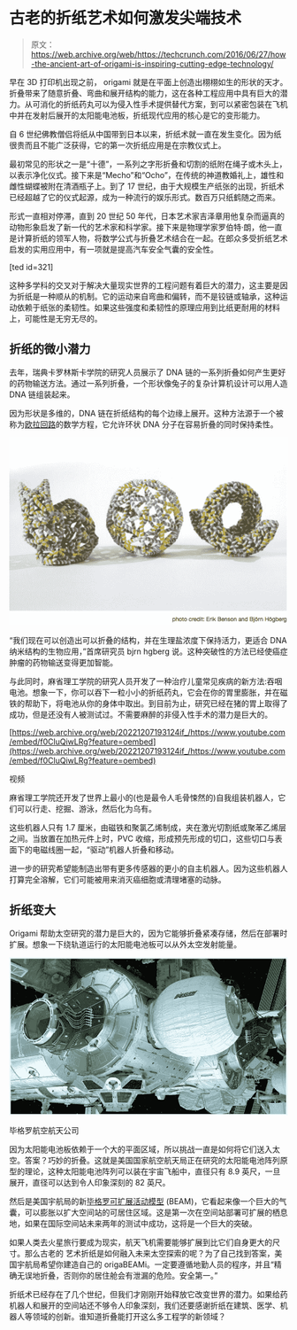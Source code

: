 # 古老的折纸艺术如何激发尖端技术 

> 原文：<https://web.archive.org/web/https://techcrunch.com/2016/06/27/how-the-ancient-art-of-origami-is-inspiring-cutting-edge-technology/>

早在 3D 打印机出现之前， origami 就是在平面上创造出栩栩如生的形状的天才。折叠带来了随意折叠、弯曲和展开结构的能力，这在各种工程应用中具有巨大的潜力。从可消化的折纸药丸可以为侵入性手术提供替代方案，到可以紧密包装在飞机中并在发射后展开的太阳能电池板，折纸现代应用的核心是它的变形能力。

自 6 世纪佛教僧侣将纸从中国带到日本以来，折纸术就一直在发生变化。因为纸很贵而且不能广泛获得，它的第一次折纸应用是在宗教仪式上。

最初常见的形状之一是“十德”，一系列之字形折叠和切割的纸附在绳子或木头上，以表示净化仪式。接下来是“Mecho”和“Ocho”，在传统的神道教婚礼上，雄性和雌性蝴蝶被附在清酒瓶子上。到了 17 世纪，由于大规模生产纸张的出现，折纸术已经超越了它的仪式起源，成为一种流行的娱乐形式。数百万只纸鹤随之而来。

形式一直相对停滞，直到 20 世纪 50 年代，日本艺术家吉泽章用他复杂而逼真的动物形象启发了新一代的艺术家和科学家。接下来是物理学家罗伯特·朗，他一直是计算折纸的领军人物，将数学公式与折叠艺术结合在一起。在郎众多受折纸艺术启发的实用应用中，有一项就是提高汽车安全气囊的安全性。

[ted id=321]

这种多学科的交叉对于解决大量现实世界的工程问题有着巨大的潜力，这主要是因为折纸是一种顺从的机制。它的运动来自弯曲和偏转，而不是铰链或轴承，这种运动依赖于纸张的柔韧性。如果这些强度和柔韧性的原理应用到比纸更耐用的材料上，可能性是无穷无尽的。

## 折纸的微小潜力

去年，瑞典卡罗林斯卡学院的研究人员展示了 DNA 链的一系列折叠如何产生更好的药物输送方法。通过一系列折叠，一个形状像兔子的复杂计算机设计可以用人造 DNA 链组装起来。

因为形状是多维的，DNA 链在折纸结构的每个边缘上展开。这种方法源于一个被称为[欧拉回路](https://web.archive.org/web/20221207193124/http://mathworld.wolfram.com/EulerianCycle.html)的数学方程，它允许环状 DNA 分子在容易折叠的同时保持柔性。

![](img/233cdba5e806f2230b65689f9cfd581c.png)

“我们现在可以创造出可以折叠的结构，并在生理盐浓度下保持活力，更适合 DNA 纳米结构的生物应用，”首席研究员 bjrn hgberg 说。这种突破性的方法已经使癌症肿瘤的药物输送变得更加智能。

与此同时，麻省理工学院的研究人员开发了一种治疗儿童常见疾病的新方法:吞咽电池。想象一下，你可以吞下一粒小小的折纸药丸，它会在你的胃里膨胀，并在磁铁的帮助下，将电池从你的身体中取出。到目前为止，研究已经在猪的胃上取得了成功，但是还没有人被测试过。不需要麻醉的非侵入性手术的潜力是巨大的。

[https://web.archive.org/web/20221207193124if_/https://www.youtube.com/embed/f0CluQiwLRg?feature=oembed](https://web.archive.org/web/20221207193124if_/https://www.youtube.com/embed/f0CluQiwLRg?feature=oembed)

视频

麻省理工学院还开发了世界上最小的(也是最令人毛骨悚然的)自我组装机器人，它们可以行走、挖掘、游泳，然后化为乌有。

这些机器人只有 1.7 厘米，由磁铁和聚氯乙烯制成，夹在激光切割纸或聚苯乙烯层之间。当放置在加热元件上时，PVC 收缩，形成预先形成的切口，这些切口与表面下的电磁线圈一起，“驱动”机器人折叠和移动。

进一步的研究希望能制造出带有更多传感器的更小的自主机器人。因为这些机器人打算完全溶解，它们可能被用来消灭癌细胞或清理堵塞的动脉。

## 折纸变大

Origami 帮助太空研究的潜力是巨大的，因为它能够折叠紧凑存储，然后在部署时扩展。想象一下绕轨道运行的太阳能电池板可以从外太空发射能量。

![](img/80c908bf45d805a57053dfd4dc616bf8.png)

毕格罗航空航天公司

因为太阳能电池板依赖于一个大的平面区域，所以挑战一直是如何将它们送入太空。答案？巧妙的折叠。这就是美国国家航空航天局正在研究的太阳能电池阵列原型的理论，这种太阳能电池阵列可以装在宇宙飞船中，直径只有 8.9 英尺，一旦展开，直径可以达到令人印象深刻的 82 英尺。

然后是美国宇航局的新[毕格罗可扩展活动模型](https://web.archive.org/web/20221207193124/http://www.nasa.gov/mission_pages/station/research/experiments/1804.html) (BEAM)，它看起来像一个巨大的气囊，可以膨胀以扩大空间站的可居住区域。这是第一次在空间站部署可扩展的栖息地，如果在国际空间站未来两年的测试中成功，这将是一个巨大的突破。

如果人类去火星旅行要成为现实，航天飞机需要能够扩展到比它们自身更大的尺寸。那么古老的 艺术折纸是如何融入未来太空探索的呢？为了自己找到答案，美国宇航局希望你建造自己的 origaBEAMi。一定要遵循地勤人员的程序，并且“精确无误地折叠，否则你的居住舱会有泄漏的危险。安全第一。”

折纸术已经存在了几个世纪，但我们才刚刚开始释放它改变世界的潜力。如果给药机器人和展开的空间站还不够令人印象深刻，我们还要感谢折纸在建筑、医学、机器人等领域的创新。谁知道折叠能打开这么多工程学的新领域？